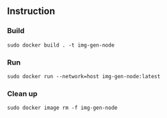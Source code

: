 ## Instruction

### Build

```
sudo docker build . -t img-gen-node
```

### Run

```
sudo docker run --network=host img-gen-node:latest
```

### Clean up

```
sudo docker image rm -f img-gen-node
```